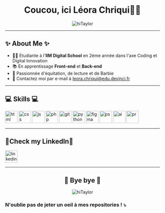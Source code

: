 <h1 align="center">Coucou, ici Léora Chriqui🧚‍♀️</h1>
<p align="center">
    <img src="https://media.tenor.com/rr9KpqBthKQAAAAC/its-me-hi-taylor-swift.gif" alt="hiTaylor">
</p>

<hr>

## ✨ About Me ✨

* 👩‍🎓 Etudiante à l'**IIM Digital School** en 2ème année dans l'axe Coding et Digital Innovation
* 📚 En apprentissage **Front-end** et **Back-end** 
* 🦄 Passionnée d'équitation, de lecture et de Barbie
* 📧 Contactez moi par e-mail à leora.chriqui@edu.devinci.fr

<hr>

## 💻 Skills 💻

<p style="text-align:left">
    <img alt="html" height="40" src='https://cdn.jsdelivr.net/gh/devicons/devicon/icons/html5/html5-original.svg'>
    <img alt="css" height="40" src='https://cdn.jsdelivr.net/gh/devicons/devicon/icons/css3/css3-original.svg'>
    <img alt="js" height="40" src='https://cdn.jsdelivr.net/gh/devicons/devicon/icons/javascript/javascript-original.svg'>
    <img alt="php" height="40" src='https://cdn.jsdelivr.net/gh/devicons/devicon/icons/php/php-original.svg'>
    <img alt="git" height="40" src='https://cdn.jsdelivr.net/gh/devicons/devicon/icons/git/git-original.svg'>
    <img alt="python" height="40" src='https://cdn.jsdelivr.net/gh/devicons/devicon/icons/python/python-original.svg'>
    <img alt="figma" height="40" src='https://cdn.jsdelivr.net/gh/devicons/devicon/icons/figma/figma-original.svg'>
    <img alt="ps" height="40" src='https://cdn.jsdelivr.net/gh/devicons/devicon/icons/photoshop/photoshop-plain.svg'>
    <img alt="ai" height="40" src='https://cdn.jsdelivr.net/gh/devicons/devicon/icons/illustrator/illustrator-plain.svg'>
    <img alt="pr" height="40" src='https://cdn.jsdelivr.net/gh/devicons/devicon/icons/premierepro/premierepro-plain.svg'>
</p>

<hr>

## 📱Check my LinkedIn📱

<a href="https://www.linkedin.com/in/leora-chriqui/">
    <img alt="linkedin" height="40" width="40" src='https://cdn.jsdelivr.net/gh/devicons/devicon/icons/linkedin/linkedin-original.svg'>
</a>

<hr>

<h2 align="center">👋 Bye bye 👋</h2>
<p align="center">
    <img src="https://img.wattpad.com/4562b644d5d24e3204c2ce8fa6066ac0bb68dd31/68747470733a2f2f73332e616d617a6f6e6177732e636f6d2f776174747061642d6d656469612d736572766963652f53746f7279496d6167652f2d7350665664304a613633574e773d3d2d3930343837393533382e313631393239613232366265623964363232373534373734373237342e676966" alt="hiTaylor">
</p>

### N'oublie pas de jeter un oeil à mes repositories ! ⤵